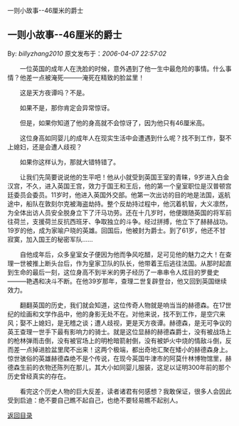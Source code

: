 一则小故事--46厘米的爵士
## 一则小故事--46厘米的爵士

By: *billyzhang2010* 原文发布于：*2006-04-07 22:57:02*

　　一位英国的成年人在洗脸的时候，意外遇到了他一生中最危险的事情。什么事情？他差一点被淹死———淹死在精致的脸盆里！

　　这是天方夜谭吗？不是。

　　如果不是，那你肯定会异常惊讶。

　　但是，如果你知道了他的身高就不会惊讶了，因为他只有46厘米高。

　　这位身高如同婴儿的成年人在现实生活中会遭遇到什么呢？找不到工作，娶不上媳妇，还是会遭人歧视？

　　如果你这样认为，那就大错特错了。

　　让我们先简要说说他的生平吧！他从小就受到英国王室的青睐，9岁进入白金汉宫，不久，进入英国王宫，效力于国王和王后，他的第一个皇室职位是汉普顿宫廷委员会委员。11岁时，他进入英国外交部。他第一次出访的目的地是法国，返航途中，船队在敦刻尔克被海盗劫持。整个反劫持过程中，他沉着机智，大义凛然，为全体出访人员安全脱身立下了汗马功劳。还在十几岁时，他便跟随英国的将军前往荷兰，支援荷兰反抗西班牙、争取独立的斗争。经过拼搏，他立下了赫赫战功。19岁的他，成为家喻户晓的英雄。回国后，他被封为爵士。到了61岁，他还不甘寂寞，加入国王的秘密军队……

　　自他成年后，众多皇室女子便因为他而争风吃醋，足可见他的魅力之大！在查理一世被推上断头台后，作为皇家卫队的队长，他带着王后逃往法国。从那时起直到生命的最后一刻，这位身高不到半米的男子经历了一串串令人炫目的罗曼史———艳遇和决斗不断。在他39岁那年，查理二世复辟登台，他又回到英国继续效力。

　　翻翻英国的历史，我们就会知道，这位传奇人物就是响当当的赫德森。在17世纪的绘画和文学作品中，他的身影无处不在。对他来说，找不到工作，是空穴来风；娶不上媳妇，是无稽之谈；遭人歧视，更是天方夜谭。赫德森，是无可争议的英王查理一世手下最有影响力的骑士。就是这位显赫的赫德森爵士，没有被战场上的枪林弹雨击倒，没有被官场上的明枪暗箭射倒，没有被妒火中烧的情敌斗倒，反而差一点掉进脸盆里爬不出来！这两个极端，都出奇地汇聚在矮小的赫德森身上。惊世骇俗的英雄赫德森绝不是个传说，在现今英国牛津市的阿莫什林博物馆里，赫德森生前的衣物还陈列在那儿，其大小如同婴儿服装，这足以证明300年前的那个历史曾经真实的存在。

　　看完这个历史人物的巨大反差，读者诸君有何感想？我敢保证，很多人会因此受到启迪：绝不要自己瞧不起自己，也绝不要轻易瞧不起别人。

[返回目录](index.html)
